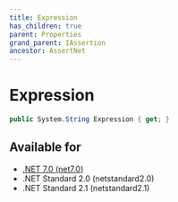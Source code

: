 ```yaml
---
title: Expression
has_children: true
parent: Properties
grand_parent: IAssertion
ancestor: AssertNet
---
```

# Expression

```csharp
public System.String Expression { get; }
```



## Available for
- [.NET 7.0 (net7.0)](https://versionsof.net/core/7.0/)
- .NET Standard 2.0 (netstandard2.0)
- .NET Standard 2.1 (netstandard2.1)
